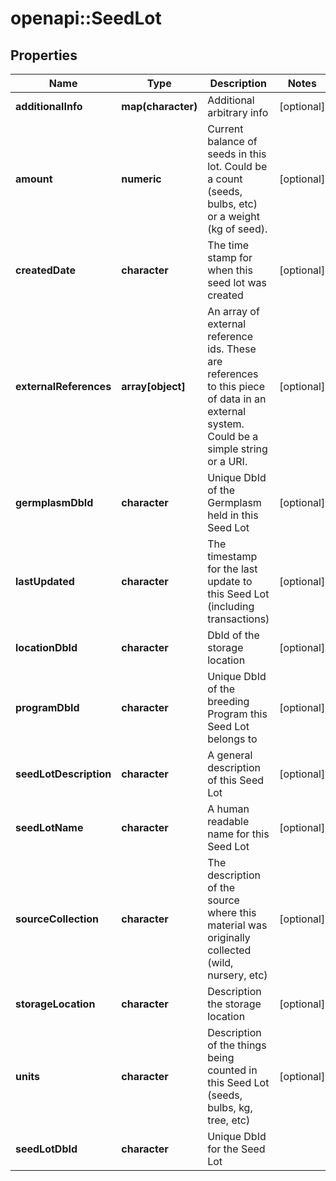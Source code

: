 # openapi::SeedLot

## Properties
Name | Type | Description | Notes
------------ | ------------- | ------------- | -------------
**additionalInfo** | **map(character)** | Additional arbitrary info | [optional] 
**amount** | **numeric** | Current balance of seeds in this lot. Could be a count (seeds, bulbs, etc) or a weight (kg of seed). | [optional] 
**createdDate** | **character** | The time stamp for when this seed lot was created | [optional] 
**externalReferences** | **array[object]** | An array of external reference ids. These are references to this piece of data in an external system. Could be a simple string or a URI. | [optional] 
**germplasmDbId** | **character** | Unique DbId of the Germplasm held in this Seed Lot | [optional] 
**lastUpdated** | **character** | The timestamp for the last update to this Seed Lot (including transactions) | [optional] 
**locationDbId** | **character** | DbId of the storage location | [optional] 
**programDbId** | **character** | Unique DbId of the breeding Program this Seed Lot belongs to | [optional] 
**seedLotDescription** | **character** | A general description of this Seed Lot | [optional] 
**seedLotName** | **character** | A human readable name for this Seed Lot | [optional] 
**sourceCollection** | **character** | The description of the source where this material was originally collected (wild, nursery, etc) | [optional] 
**storageLocation** | **character** | Description the storage location | [optional] 
**units** | **character** | Description of the things being counted in this Seed Lot (seeds, bulbs, kg, tree, etc) | [optional] 
**seedLotDbId** | **character** | Unique DbId for the Seed Lot | 


